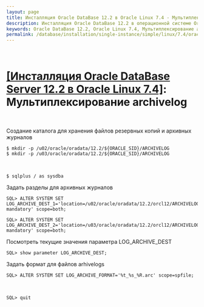 ```yaml
---
layout: page
title: Инсталляция Oracle DataBase 12.2 в Oracle Linux 7.4 - Мультиплексирование archivelog
description: Инсталляция Oracle DataBase 12.2 в операционной системе Oracle Linux 7.4 - Мультиплексирование archivelog
keywords: Oracle DataBase 12.2, Oracle Linux 7.4, Мультиплексирование archivelog
permalink: /database/installation/single-instance/simple/linux/7.4/oracle/12.2/oracle-archivelogs-multiplexing/
---
```


<br/>

# <a href="/database/installation/single-instance/simple/linux/7.4/oracle/12.2/">[Инсталляция Oracle DataBase Server 12.2 в Oracle Linux 7.4]</a>: Мультиплексирование archivelog

<br/>

Создание каталога для хранения файлов резервных копий и архивных журналов

    $ mkdir -p /u02/oracle/oradata/12.2/${ORACLE_SID}/ARCHIVELOG
    $ mkdir -p /u03/oracle/oradata/12.2/${ORACLE_SID}/ARCHIVELOG

<br/>

    $ sqlplus / as sysdba

Задать разделы для архивных журналов

    SQL> ALTER SYSTEM SET LOG_ARCHIVE_DEST_1='location=/u02/oracle/oradata/12.2/orcl12/ARCHIVELOG mandatory' scope=both;

    SQL> ALTER SYSTEM SET LOG_ARCHIVE_DEST_2='location=/u03/oracle/oradata/12.2/orcl12/ARCHIVELOG mandatory' scope=both;

Посмотреть текущие значения параметра LOG_ARCHIVE_DEST

    SQL> show parameter LOG_ARCHIVE_DEST;

Задать формат для файлов arhivelogs

    SQL> ALTER SYSTEM SET LOG_ARCHIVE_FORMAT='%t_%s_%R.arc' scope=spfile;

<br/>

    SQL> quit
